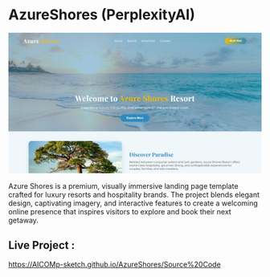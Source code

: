 # AzureShores (PerplexityAI) 

![My Screenshot](Images/Image1.png)

Azure Shores is a premium, visually immersive landing page template crafted for luxury resorts and hospitality brands. The project blends elegant design, captivating imagery, and interactive features to create a welcoming online presence that inspires visitors to explore and book their next getaway.

## Live Project :  
https://AICOMp-sketch.github.io/AzureShores/Source%20Code